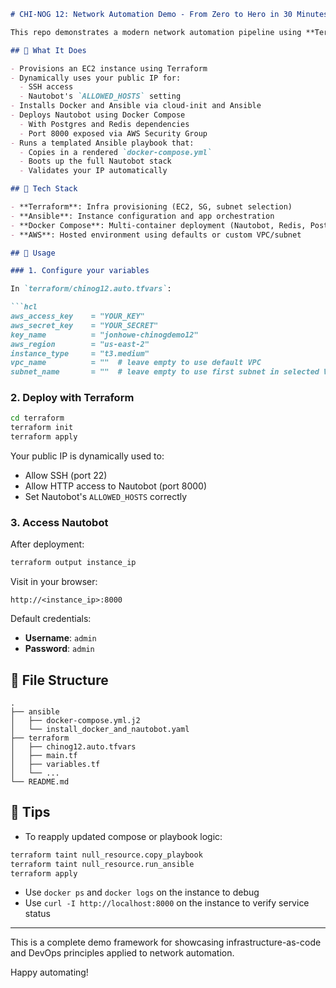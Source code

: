 ```markdown
# CHI-NOG 12: Network Automation Demo - From Zero to Hero in 30 Minutes

This repo demonstrates a modern network automation pipeline using **Terraform**, **Ansible**, **Docker**, and **Nautobot** — all deployed automatically into AWS for rapid iteration and demo readiness.

## 🔧 What It Does

- Provisions an EC2 instance using Terraform
- Dynamically uses your public IP for:
  - SSH access
  - Nautobot's `ALLOWED_HOSTS` setting
- Installs Docker and Ansible via cloud-init and Ansible
- Deploys Nautobot using Docker Compose
  - With Postgres and Redis dependencies
  - Port 8000 exposed via AWS Security Group
- Runs a templated Ansible playbook that:
  - Copies in a rendered `docker-compose.yml`
  - Boots up the full Nautobot stack
  - Validates your IP automatically

## 🧰 Tech Stack

- **Terraform**: Infra provisioning (EC2, SG, subnet selection)
- **Ansible**: Instance configuration and app orchestration
- **Docker Compose**: Multi-container deployment (Nautobot, Redis, Postgres)
- **AWS**: Hosted environment using defaults or custom VPC/subnet

## 🚀 Usage

### 1. Configure your variables

In `terraform/chinog12.auto.tfvars`:

```hcl
aws_access_key    = "YOUR_KEY"
aws_secret_key    = "YOUR_SECRET"
key_name          = "jonhowe-chinogdemo12"
aws_region        = "us-east-2"
instance_type     = "t3.medium"
vpc_name          = ""  # leave empty to use default VPC
subnet_name       = ""  # leave empty to use first subnet in selected VPC
```

### 2. Deploy with Terraform

```bash
cd terraform
terraform init
terraform apply
```

Your public IP is dynamically used to:
- Allow SSH (port 22)
- Allow HTTP access to Nautobot (port 8000)
- Set Nautobot's `ALLOWED_HOSTS` correctly

### 3. Access Nautobot

After deployment:

```bash
terraform output instance_ip
```

Visit in your browser:

```
http://<instance_ip>:8000
```

Default credentials:
- **Username**: `admin`
- **Password**: `admin`

## 📂 File Structure

```
.
├── ansible
│   ├── docker-compose.yml.j2
│   └── install_docker_and_nautobot.yaml
├── terraform
│   ├── chinog12.auto.tfvars
│   ├── main.tf
│   ├── variables.tf
│   └── ...
└── README.md
```

## 🧠 Tips

- To reapply updated compose or playbook logic:

```bash
terraform taint null_resource.copy_playbook
terraform taint null_resource.run_ansible
terraform apply
```

- Use `docker ps` and `docker logs` on the instance to debug
- Use `curl -I http://localhost:8000` on the instance to verify service status

---

This is a complete demo framework for showcasing infrastructure-as-code and DevOps principles applied to network automation.

Happy automating!
```